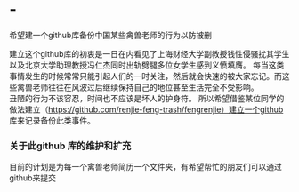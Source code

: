 # -
希望建一个github库备份中国某些禽兽老师的行为以防被删

建立这个github库的初衷是一日在内看见了上海财经大学副教授钱性侵骚扰其学生以及北京大学助理教授冯仁杰同时出轨劈腿多位女学生感到义愤填膺。
每当这类事情发生的时候常常只能引起人们的一时关注，然后就会快速的被大家忘记。而这些禽兽老师往往在风波过后继续保持自己的地位甚至生活完全不受影响。
<br>
丑陋的行为不该容忍，时间也不应该是坏人的护身符。
所以希望借鉴某位同学的做法建立（https://github.com/renjie-feng-trash/fengrenjie）建立一个github 库来记录备份此类事件。

### 关于此github 库的维护和扩充

目前的计划是为每一个禽兽老师简历一个文件夹，有希望帮忙的朋友们可以通过github来提交


